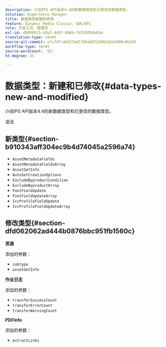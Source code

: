 ```yaml
---
description: 介绍IPS API版本4.4的新数据类型和已更改的数据类型。
solution: Experience Manager
title: 数据类型新建和修改
feature: Dynamic Media Classic，SDK/API
role: 开发人员，管理员
exl-id: d8800b15-b9a3-4497-8b6b-fd318458ab5a
translation-type: tm+mt
source-git-commit: e7c747c44d27ed1769ab872d962a814d80c0b345
workflow-type: tm+mt
source-wordcount: '53'
ht-degree: 3%

---
```


# 数据类型：新建和已修改{#data-types-new-and-modified}

介绍IPS API版本4.4的新数据类型和已更改的数据类型。

语法

## 新类型{#section-b910343aff304ec9b4d74045a2596a74}

* `AssetMetadataFields`
* `AssetMetadataFieldsArray`
* `AssetSetInfo`
* `AutoSetCreationOptions`
* `ExcludeByproductCondition`
* `ExcludeByproductArray`
* `FontFieldUpdate`
* `FontFieldUpdateArray`
* `IccProfileFieldUpdate`
* `IccProfileFieldUpdateArray`

## 修改类型{#section-dfd062062ad444b0876bbc951fb1560c}

**资源**

添加的参数：

* `subtype`
* `assetSetInfo`

**作业日志**

添加的参数：

* `transferSuccessCount`
* `transferErrorCount`
* `transferWarningCount`

**PDFInfo**

添加的参数：

* `extractLinks`
